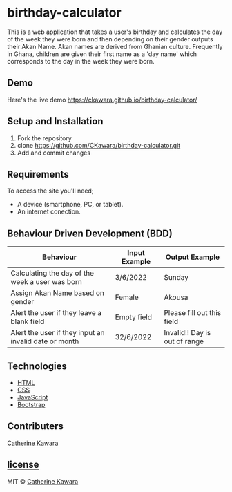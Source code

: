 # birthday-calculator
This is a  web application that takes a user's birthday and calculates the day of the week they were born and then depending on their gender outputs their Akan Name. 
Akan names are derived from Ghanian culture. Frequently in Ghana, children are given their first name as a 'day name' which corresponds to the day in the week they were born.

## Demo
Here's the live demo https://ckawara.github.io/birthday-calculator/

## Setup and Installation
1. Fork the repository
2. clone https://github.com/CKawara/birthday-calculator.git
3. Add and commit changes

## Requirements
To access the site you'll need;
- A device (smartphone, PC, or tablet).
- An internet conection.

## Behaviour Driven Development (BDD)
| Behaviour                  | Input Example     | Output Example    |
| ---                        | ---               | ---               |
| Calculating the day of the week a user was born | 3/6/2022 | Sunday |
| Assign Akan Name based on gender | Female | Akousa |
| Alert the user if they leave a blank field | Empty field | Please fill out this field |
| Alert the user if they input an invalid date or month | 32/6/2022 | Invalid!! Day is out of range |

## Technologies
- [HTML](https://www.w3schools.com/html/) 
- [CSS](https://www.w3schools.com/css/) 
- [JavaScript](https://www.w3schools.com/js/)
- [Bootstrap](https://getbootstrap.com/) 

## Contributers
[Catherine Kawara](https://github.com/CKawara/)

## [license](https://github.com/CKawara/birthday-calculator/blob/master/LICENSE)
MIT © [Catherine Kawara](https://github.com/CKawara/birthday-calculator/blob/master/LICENSE)
